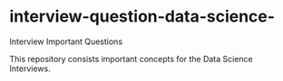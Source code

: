 # interview-question-data-science-
Interview Important Questions

This repository consists important concepts for the Data Science Interviews.
